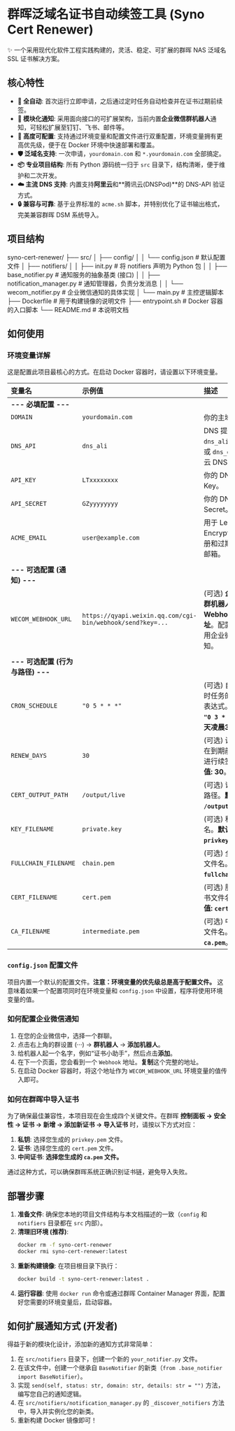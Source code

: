 # 群晖泛域名证书自动续签工具 (Syno Cert Renewer)

✨ 一个采用现代化软件工程实践构建的，灵活、稳定、可扩展的群晖 NAS 泛域名 SSL 证书解决方案。

## 核心特性

-   **🚀 全自动**: 首次运行立即申请，之后通过定时任务自动检查并在证书过期前续签。
-   **🔌 模块化通知**: 采用面向接口的可扩展架构，当前内置**企业微信群机器人**通知，可轻松扩展至钉钉、飞书、邮件等。
-   **🔧 高度可配置**: 支持通过环境变量和配置文件进行双重配置，环境变量拥有更高优先级，便于在 Docker 环境中快速部署和覆盖。
-   **🛡️ 泛域名支持**: 一次申请，`yourdomain.com` 和 `*.yourdomain.com` 全部搞定。
-   **📦 专业项目结构**: 所有 Python 源码统一归于 `src` 目录下，结构清晰，便于维护和二次开发。
-   **☁️ 主流 DNS 支持**: 内置支持**阿里云**和**腾讯云(DNSPod)**的 DNS-API 验证方式。
-   **🔒 兼容与可靠**: 基于业界标准的 `acme.sh` 脚本，并特别优化了证书输出格式，完美兼容群晖 DSM 系统导入。

## 项目结构


syno-cert-renewer/
├── src/
│   ├── config/
│   │   └── config.json              # 默认配置文件
│   ├── notifiers/
│   │   ├── init.py              # 将 notifiers 声明为 Python 包
│   │   ├── base_notifier.py         # 通知服务的抽象基类 (接口)
│   │   ├── notification_manager.py  # 通知管理器，负责分发消息
│   │   └── wecom_notifier.py        # 企业微信通知的具体实现
│   └── main.py                      # 主控逻辑脚本
├── Dockerfile                       # 用于构建镜像的说明文件
├── entrypoint.sh                    # Docker 容器的入口脚本
└── README.md                        # 本说明文档


## 如何使用

### 环境变量详解

这是配置此项目最核心的方式。在启动 Docker 容器时，请设置以下环境变量。

| 变量名 | 示例值 | **描述** |
| :--- | :--- | :--- |
| **--- 必填配置 ---** | |
| `DOMAIN` | `yourdomain.com` | 你的主域名。 |
| `DNS_API` | `dns_ali` | DNS 提供商。`dns_ali` (阿里云) 或 `dns_dp` (腾讯云 DNSPod)。 |
| `API_KEY` | `LTxxxxxxxx` | 你的 DNS API Key。 |
| `API_SECRET` | `GZyyyyyyyy` | 你的 DNS API Secret。 |
| `ACME_EMAIL` | `user@example.com` | 用于 Let's Encrypt 账户注册和过期通知的邮箱。 |
| | |
| **--- 可选配置 (通知) ---** | |
| `WECOM_WEBHOOK_URL`| `https://qyapi.weixin.qq.com/cgi-bin/webhook/send?key=...` | (可选) **企业微信群机器人 Webhook 地址**。配置后将启用企业微信通知。 |
| | |
| **--- 可选配置 (行为与路径) ---** | |
| `CRON_SCHEDULE`| `"0 5 * * *"` | (可选) 自定义定时任务的 Cron 表达式。**默认值: `"0 3 * * *"` (每天凌晨3点)**。 |
| `RENEW_DAYS` | `30` | (可选) 设置证书在到期前多少天进行续签。**默认值: 30**。 |
| `CERT_OUTPUT_PATH`| `/output/live` | (可选) 证书输出路径。**默认值: `/output`**。 |
| `KEY_FILENAME` | `private.key` | (可选) 私钥文件名。**默认值: `privkey.pem`**。 |
| `FULLCHAIN_FILENAME`|`chain.pem`| (可选) 全链证书文件名。**默认值: `fullchain.pem`**。 |
| `CERT_FILENAME` | `cert.pem` | (可选) 服务器证书文件名。**默认值: `cert.pem`**。 |
| `CA_FILENAME` | `intermediate.pem`| (可选) 中间证书文件名。**默认值: `ca.pem`**。 |

### `config.json` 配置文件

项目内置一个默认的配置文件。**注意：环境变量的优先级总是高于配置文件。** 这意味着如果一个配置项同时在环境变量和 `config.json` 中设置，程序将使用环境变量的值。

### 如何配置企业微信通知

1.  在您的企业微信中，选择一个群聊。
2.  点击右上角的群设置 (···) -> **群机器人** -> **添加机器人**。
3.  给机器人起一个名字，例如“证书小助手”，然后点击**添加**。
4.  在下一个页面，您会看到一个 `Webhook` 地址。**复制**这个完整的地址。
5.  在启动 Docker 容器时，将这个地址作为 `WECOM_WEBHOOK_URL` 环境变量的值传入即可。

### 如何在群晖中导入证书

为了确保最佳兼容性，本项目现在会生成四个关键文件。在群晖 **控制面板 -> 安全性 -> 证书 -> 新增 -> 添加新证书 -> 导入证书** 时，请按以下方式对应：

1.  **私钥**: 选择您生成的 `privkey.pem` 文件。
2.  **证书**: 选择您生成的 `cert.pem` 文件。
3.  **中间证书**: **选择您生成的 `ca.pem` 文件。**

通过这种方式，可以确保群晖系统正确识别证书链，避免导入失败。

## 部署步骤

1.  **准备文件**: 确保您本地的项目文件结构与本文档描述的一致（`config` 和 `notifiers` 目录都在 `src` 内部）。
2.  **清理旧环境 (推荐)**:
    ```bash
    docker rm -f syno-cert-renewer
    docker rmi syno-cert-renewer:latest
    ```
3.  **重新构建镜像**: 在项目根目录下执行：
    ```bash
    docker build -t syno-cert-renewer:latest .
    ```
4.  **运行容器**: 使用 `docker run` 命令或通过群晖 Container Manager 界面，配置好您需要的环境变量后，启动容器。

## 如何扩展通知方式 (开发者)

得益于新的模块化设计，添加新的通知方式非常简单：

1.  在 `src/notifiers` 目录下，创建一个新的 `your_notifier.py` 文件。
2.  在该文件中，创建一个继承自 `BaseNotifier` 的新类（`from .base_notifier import BaseNotifier`）。
3.  实现 `send(self, status: str, domain: str, details: str = "")` 方法，编写您自己的通知逻辑。
4.  在 `src/notifiers/notification_manager.py` 的 `_discover_notifiers` 方法中，导入并实例化您的新类。
5.  重新构建 Docker 镜像即可！
